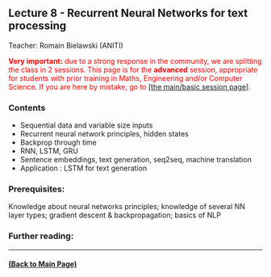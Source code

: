 ## Lecture 8 - Recurrent Neural Networks for text processing
Teacher: Romain Bielawski (ANITI)


<div style="color: red"><span style="font-weight: bold">Very important:</span> due to a strong response in the community, we are splitting the class in 2 sessions. This page is for the <span style="font-weight: bold">advanced</span> session, appropriate for students with prior training in Maths, Engineering and/or Computer Science. If you are here by mistake, go to <a href="https://rufinv.github.io/Intro2AI-class/">[the main/basic session page]</a>. </div>


### Contents

* Sequential data and variable size inputs
* Recurrent neural network principles, hidden states
* Backprop through time
* RNN, LSTM, GRU
* Sentence embeddings, text generation, seq2seq, machine translation
* Application : LSTM for text generation


### Prerequisites:
Knowledge about neural networks principles; knowledge of several NN layer types; gradient descent & backpropagation; basics of NLP


### Further reading:

---
#### [(Back to Main Page)](../index.md)
